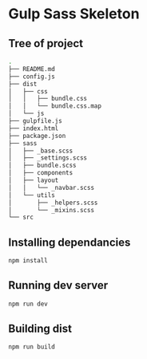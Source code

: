 # Gulp Sass Skeleton

## Tree of project

```sh
.
├── README.md
├── config.js
├── dist
│   ├── css
│   │   ├── bundle.css
│   │   └── bundle.css.map
│   └── js
├── gulpfile.js
├── index.html
├── package.json
├── sass
│   ├── _base.scss
│   ├── _settings.scss
│   ├── bundle.scss
│   ├── components
│   ├── layout
│   │   └── _navbar.scss
│   └── utils
│       ├── _helpers.scss
│       └── _mixins.scss
└── src
```

## Installing dependancies

```sh
npm install
```

## Running dev server

```sh
npm run dev
```

## Building dist

```sh
npm run build
```